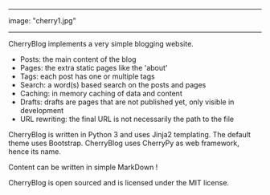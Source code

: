 ---

image: "cherry1.jpg"

----------

CherryBlog implements a very simple blogging website.

- Posts: the main content of the blog
- Pages: the extra static pages like the 'about'
- Tags: each post has one or multiple tags
- Search: a word(s) based search on the posts and pages
- Caching: in memory caching of data and content
- Drafts: drafts are pages that are not published yet, only visible in development
- URL rewriting: the final URL is not necessarily the path to the file 

CherryBlog is written in Python 3 and uses Jinja2 templating.  The default theme uses Bootstrap.  CherryBlog uses CherryPy as web framework, hence its name.

Content can be written in simple MarkDown !

CherryBlog is open sourced and is licensed under the MIT license.

